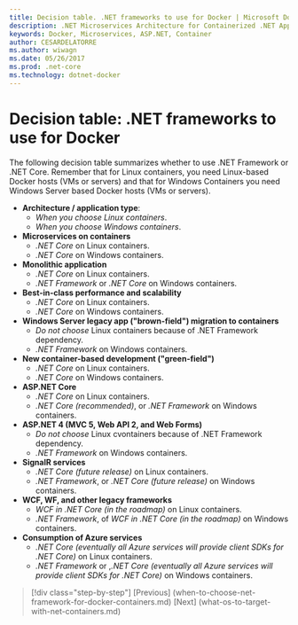 ```yaml
---
title: Decision table. .NET frameworks to use for Docker | Microsoft Docs 
description: .NET Microservices Architecture for Containerized .NET Applications | Decision table, .NET frameworks to use for Docker
keywords: Docker, Microservices, ASP.NET, Container
author: CESARDELATORRE
ms.author: wiwagn
ms.date: 05/26/2017
ms.prod: .net-core
ms.technology: dotnet-docker
---
```

# Decision table: .NET frameworks to use for Docker

The following decision table summarizes whether to use .NET Framework or .NET Core. Remember that for Linux containers, you need Linux-based Docker hosts (VMs or servers) and that for Windows Containers you need Windows Server based Docker hosts (VMs or servers).

* **Architecture / application type**:
    - *When you choose Linux containers*.
    - *When you choose Windows containers*.
* **Microservices on containers**
    - *.NET Core* on Linux containers.
    - *.NET Core* on Windows containers.
* **Monolithic application**
    - *.NET Core* on Linux containers.
    - *.NET Framework* or *.NET Core* on Windows containers.
* **Best-in-class performance and scalability**
    - *.NET Core* on Linux containers.
    - *.NET Core* on Windows containers.
* **Windows Server legacy app ("brown-field") migration to containers**
    - *Do not choose* Linux containers because of .NET Framework dependency.
    - *.NET Framework* on Windows containers.
* **New container-based development ("green-field")**
    - *.NET Core* on Linux containers.
    - *.NET Core* on Windows containers.
* **ASP.NET Core**
    - *.NET Core* on Linux containers.
    - *.NET Core (recommended)*, or *.NET Framework* on Windows containers.
* **ASP.NET 4 (MVC 5, Web API 2, and Web Forms)**
    - *Do not choose* Linux cvontainers because of .NET Framework dependency.
    - *.NET Framework* on Windows containers.
* **SignalR services**
    - *.NET Core (future release)* on Linux containers.
    - *.NET Framework*, or *.NET Core (future release)* on Windows containers.
* **WCF, WF, and other legacy frameworks**
    - *WCF in .NET Core (in the roadmap)* on Linux containers.
    - *.NET Framework*, of *WCF in .NET Core (in the roadmap)* on Windows containers.
* **Consumption of Azure services**
    - *.NET Core (eventually all Azure services will provide client SDKs for .NET Core)* on Linux containers.
    - *.NET Framework* or ,*.NET Core (eventually all Azure services will provide client SDKs for .NET Core)* on Windows containers.


>[!div class="step-by-step"]
[Previous] (when-to-choose-net-framework-for-docker-containers.md)
[Next] (what-os-to-target-with-net-containers.md)
